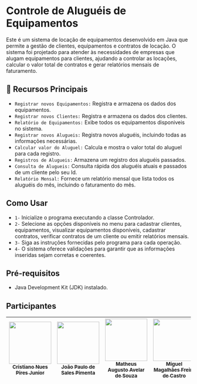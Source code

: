 # Controle de Aluguéis de Equipamentos
Este é um sistema de locação de equipamentos desenvolvido em Java que permite a gestão de clientes, equipamentos e contratos de locação. O sistema foi projetado para atender às necessidades de empresas que alugam equipamentos para clientes, ajudando a controlar as locações, calcular o valor total de contratos e gerar relatórios mensais de faturamento.

## :hammer: Recursos Principais
- `Registrar novos Equipamentos:` Registra e armazena os dados dos equipamentos.
- `Registrar novos Clientes:` Registra e armazena os dados dos clientes.
- `Relatório de Equipamentos:` Exibe todos os equipamentos disponiveis no sistema.
- `Registrar novos Alugueis:` Registra novos aluguéis, incluindo todas as informações necessárias.
- `Calcular valor do Aluguel:` Calcula e mostra o valor total do aluguel para cada registro.
- `Registros de Alugueis:` Armazena um registro dos aluguéis passados.
- `Consulta de Alugueis:` Consulta rápida dos aluguéis atuais e passados de um cliente pelo seu Id.
- `Relatório Mensal:` Fornece um relatório mensal que lista todos os aluguéis do mês, incluindo o faturamento do mês.

## Como Usar
- `1-` Inicialize o programa executando a classe Controlador.
- `2-` Selecione as opções disponíveis no menu para cadastrar clientes, equipamentos, visualizar equipamentos disponíveis, cadastrar contratos, verificar contratos de um cliente ou emitir relatórios mensais.
- `3-` Siga as instruções fornecidas pelo programa para cada operação.
- `4-` O sistema oferece validações para garantir que as informações inseridas sejam corretas e coerentes.

## Pré-requisitos
- Java Development Kit (JDK) instalado.

## Participantes

| [<img loading="lazy" src="https://avatars.githubusercontent.com/u/94191626?v=4" width=115><br><sub>Cristiano Nues Pires Junior</sub>](https://github.com/CristianoJunior0) |  [<img loading="lazy" src="https://avatars.githubusercontent.com/u/43764756?v=4" width=115><br><sub>João Paulo de Sales Pimenta</sub>](https://github.com/jotapesalles) | [<img loading="lazy" src="https://avatars.githubusercontent.com/u/85370066?v=4" width=115><br><sub>Matheus Augusto Avelar de Souza</sub>](https://github.com/MatheusBear) |  [<img loading="lazy" src="https://avatars.githubusercontent.com/u/104601913?v=4" width=115><br><sub>Miguel Magalhães Freire de Castro</sub>](https://github.com/MiguelMagCastro) |  [<img loading="lazy" src="https://avatars.githubusercontent.com/u/76066419?v=4" width=115><br><sub>Ryann Victor De Almeida Parreira</sub>](https://github.com/ryannalmeida) | 
| :---: | :---: | :---: | :---: | :---: |
